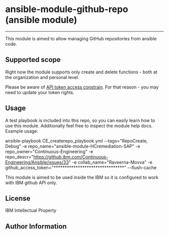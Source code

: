 # ansible-module-github-repo (ansible module)
-------

This module is aimed to allow managing  GitHub repositories from ansible code.

Supported scope
-------
Right now the module supports only create and delete functions - both at the organization and personal level.

Please be aware of [API token access constrain](https://help.github.com/en/github/setting-up-and-managing-organizations-and-teams/about-oauth-app-access-restrictions#setting-up-oauth-app-access-restrictions). 
For that reason - you may need to update your token rights.


Usage
-------
A test playbook is included into this repo, so you can easily learn how to use this module. Additionally feel free to inspect the module help docs. Example usage:

ansible-playbook CE_createrepo_playbook.yml --tags="RepoCreate, Debug" -e repo_name="ansible-module-HCremediation-SAP" -e repo_owner="Continuous-Engineering" -e repo_descr="https://github.ibm.com/Continuous-Engineering/Ansible/issues/33" -e collab_name="Raveerna-Movva" -e github_access_token="********************************"  --flush-cache

This module is aimed to be used inside the IBM so it is configured to work with IBM github API only.

License
-------

IBM Intellectual Property

Author Information
------------------

